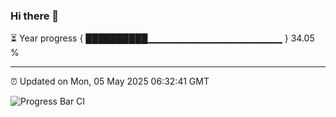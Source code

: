 ### Hi there 👋

⏳ Year progress { ██████████▁▁▁▁▁▁▁▁▁▁▁▁▁▁▁▁▁▁▁▁ } 34.05 %

---

⏰ Updated on Mon, 05 May 2025 06:32:41 GMT

![Progress Bar CI](https://github.com/liununu/liununu/workflows/Progress%20Bar%20CI/badge.svg)
